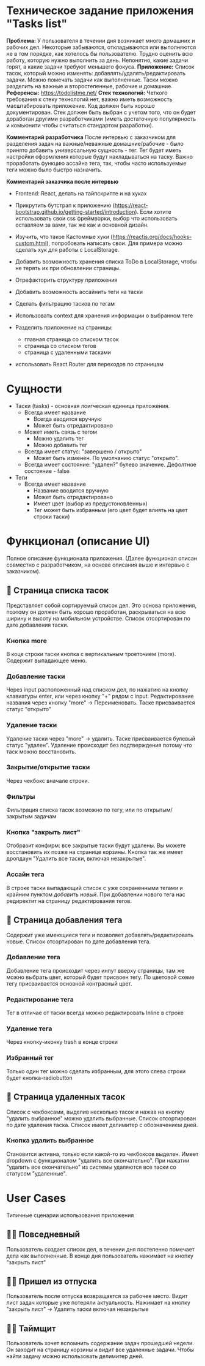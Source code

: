 # Техническое задание приложения "Tasks list"

**Проблема:** У пользователя в течении дня возникает много домашних и рабочих дел. Некоторые забываются, откладываются или выполняются не в том порядке, как хотелось бы пользователю. Трудно оценить всю работу, которую нужно выполнить за день. Непонятно, какие задачи горят, а какие задачи требуют меньшего фокуса.
**Приложение:** Список тасок, который можно изменять: добавлять/удалять/редактировать задачи. Можно помечать задачи как выполненные. Таски можно разделить на важные и второстепенные, рабочие и домашние. 
**Референсы:** https://todolistme.net/
**Стек технологий:** Четкого требования к стеку технологий нет, важно иметь возможность масштабировать приложение. Код должен быть хорошо документирован. Стек должен быть выбран с учетом того, что он будет доработан другими разработчиками (иметь достаточную популярность и комьюнити чтобы считаться стандартом разработки).

**Комментарий разработчика**
После интервью с заказчиком для разделения задач на важные/неважные домашние/рабочие - было принято добавить универсальную сущность - тег. Тег будет иметь настройки оформления которые будут накладываться на таску. Важно проработать функцию ассайна тега, так, чтобы часто используемые теги можно было быстро назначить.

**Комментарий заказчика после интервью**
* Frontend: React, делать на тайпскрипте и на хуках
* Прикрутить бутстрап к приложению (https://react-bootstrap.github.io/getting-started/introduction). Если хотите использовать свои css фреймворки, выбор что использовать оставляем за вами, так же как и основной дизайн.
* Изучить, что такое Кастомные хуки (https://reactjs.org/docs/hooks-custom.html), попробовать написать свои. Для примера можно сделать хук для работы с LocalStorage.
* Добавить возможность хранения списка ToDo в LocalStorage, чтобы не терять их при обновлении страницы.
* Отрефакторить структуру приложения
* Добавить возможность ассайнить теги на таски
* Сделать фильтрацию тасков по тегам
* Использовать context для хранения информации о выбранном теге

* Разделить приложение на страницы:
	* главная страница со списком тасок
	* страница со списком тегов
	* страница с удаленными тасками

* использовать React Router для переходов по страницам

# Сущности

* Таски (tasks) - основная лоигческая единица приложения. 
	* Всегда имеет название
		* Всегда вводится вручную
		* Может быть отредактировано
	* Может иметь связь с тегом
		* Можно удалить тег
		* Можно добавить тег
	* Всегда имеет статус: "завершено / открыто"
		* Может быть изменен. По умолчанию статус "открыто". 
	* Всегда имеет состояние: "удален?" булево значение. Дефолтное состояние - false 
* Теги
	* Всегда имеет название
		* Название вводится вручную
		* Может быть отредактировано
		* Имеет цвет (выбор из предустоновленных)
		* Тег может быть избранным (его цвет будет влиять на цвет строки таски)


# Функционал (описание UI)

Полное описание функционала приложения. (Далее функционал описан совместно с разработчиком, на основе описания выше и интервью с заказчиком).

## 📄 Страница списка тасок

Представляет собой сортируемый список дел. Это основа приложения, поэтому он должен быть хорошо проработан, раскрываться на всю ширину и высоту на мобильном устройстве. Список отсортирован по дате добавления таски.

### Кнопка more

В коце строки таски кнопка с вертикальным троеточием (more). Содержит выпадающее меню.

### Добавление таски

Через input расположенный над списком дел, по нажатию на кнопку клавиатуры enter, или через кнопку "+" рядом с input. Редактирование названия через кнопку "more" -> Переименовать. Таске присваивается статус "открыто"

### Удаление таски

Удаление таски через "more" -> удалить. Таске присваивается булевый статус "удален". Удаление происходит без подтверждения потому что таск можно восстановить.

### Закрытие/открытие таски

Через чекбокс вначале строки.

### Фильтры

Фильтрация списка тасок возможно по тегу, или по открытым/закрытым задачам

### Кнопка "закрыть лист"

Отобразит конфирм: все закрытые таски будут удалены. Вы можете восстановить их позже на странице корзины.
Кнопка так же имеет дропдаун "Удалить все таски, включая незакрытые".

### Ассайн тега

В строке таски выпадающий список с уже сохраненными тегами и крайним пунктом *добавить новый*. При добавлении нового тега нас редиректит на страницу редактирования тегов.

## 📄 Страница добавления тега

Содержит уже имеющиеся теги и позволяет добавлять/редактировать новые. Список отсортирован по дате добавления тега.

###  Добавление тега
Добавление тега происходит через инпут вверху страницы, там же можно выбрать цвет, который будет присвоен тегу. По цветовой схеме тегу присваивается основной контрасный цвет.

### Редактирование тега
Тег в отличае от таски всегда можно редактировать Inline в строке

### Удаление тега
Через кнопку-иконку trash в конце строки

### Избранный тег
Только один тег можно сделать избранным, для этого слева строки будет кнопка-radiobutton

## 📄 Страница удаленных тасок

Список с чекбоксами, выделив несколько тасок и нажав на кнопку "удалить выбранное" можно удалить выбранные. Список отсортирован по дате удаления таска. Список имеет делимитер с обозначением дней.

### Кнопка удалить выбранное

Становится активна, только если какой-то из чекбоксов выделен. Имеет dropdown с функционалом "удалить все окончательно". При нажатии "удалить все окончательно" из системы удаляются все таски со статусом "удаленные".

# User Cases 

Типичные сценарии использования приложения

## 🚶‍♂️ Повседневный

Пользователь создает список дел, в течении дня постепенно помечает дела как выполненные. В конце дня пользователь нажимает на кнопку "закрыть лист"

## 🚶‍♂️ Пришел из отпуска

Пользователь после отпуска возвращается за рабочее место. Видит лист задач которые уже потеряли актуальность. Нажимает на кнопку "закрыть лист" -> Удалить таски включая незакрытые

## 🚶‍♂️ Таймщит

Пользователь хочет вспомнить содержание задач прошедшей недели. Он заходит на страницу корзины и видит все удаленные задачи. Чтобы найти задачу можно использовать делимитер дней.
